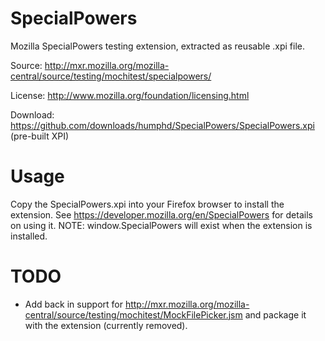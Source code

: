SpecialPowers
=============

Mozilla SpecialPowers testing extension, extracted as reusable .xpi file.

Source: http://mxr.mozilla.org/mozilla-central/source/testing/mochitest/specialpowers/

License: http://www.mozilla.org/foundation/licensing.html

Download: https://github.com/downloads/humphd/SpecialPowers/SpecialPowers.xpi (pre-built XPI)

Usage
=====

Copy the SpecialPowers.xpi into your Firefox browser to install the extension.  See https://developer.mozilla.org/en/SpecialPowers for details on using it.  NOTE: window.SpecialPowers will exist when the extension is installed.

TODO
====

* Add back in support for http://mxr.mozilla.org/mozilla-central/source/testing/mochitest/MockFilePicker.jsm and package it with the extension (currently removed).
